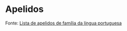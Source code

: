 # Apelidos

Fonte: [Lista de apelidos de família da língua portuguesa](https://pt.wikipedia.org/wiki/Lista_de_apelidos_de_fam%C3%ADlia_da_l%C3%ADngua_portuguesa)